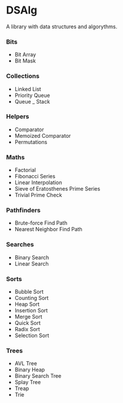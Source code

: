 # DSAlg

A library with data structures and algorythms.

### Bits
- Bit Array
- Bit Mask

### Collections
- Linked List
- Priority Queue
- Queue
_ Stack

### Helpers
- Comparator
- Memoized Comparator
- Permutations

### Maths
- Factorial
- Fibonacci Series
- Linear Interpolation
- Sieve of Eratosthenes Prime Series
- Trivial Prime Check

### Pathfinders
- Brute-force Find Path
- Nearest Neighbor Find Path

### Searches
- Binary Search
- Linear Search

### Sorts
- Bubble Sort
- Counting Sort
- Heap Sort
- Insertion Sort
- Merge Sort
- Quick Sort
- Radix Sort
- Selection Sort

### Trees
- AVL Tree
- Binary Heap
- Binary Search Tree
- Splay Tree
- Treap
- Trie
